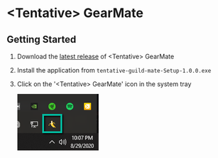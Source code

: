 # \<Tentative> GearMate

## Getting Started

1) Download the [latest release](https://github.com/andrew-brainerd/TentativeGuildMate/releases/download/v1.0.0/tentative-guild-mate-Setup-1.0.0.exe) of \<Tentative> GearMate

2) Install the application from `tentative-guild-mate-Setup-1.0.0.exe`

3) Click on the '\<Tentative> GearMate' icon in the system tray

   ![Tray Icon](./docs/tray_icon.png)
